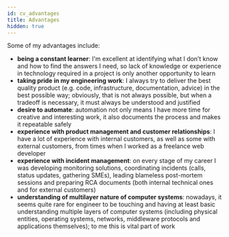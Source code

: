 ```yaml
---
id: cv_advantages
title: Advantages
hidden: true
---
```


Some of my advantages include:

- **being a constant learner**:
  I'm excellent at identifying what I don’t know and how to find the answers I need, so lack of knowledge or experience in technology required in a project is only another opportunity to learn
- **taking pride in my engineering work**:
  I always try to deliver the best quality product (e.g. code, infrastructure, documentation, advice) in the best possible way; obviously, that is not always possible, but when a tradeoff is necessary, it must always be understood and justified
- **desire to automate**:
  automation not only means I have more time for creative and interesting work, it also documents the process and makes it repeatable safely
- **experience with product management and customer relationships**:
  I have a lot of experience with internal customers, as well as some with external customers, from times when I worked as a freelance web developer
- **experience with incident management**:
  on every stage of my career I was developing monitoring solutions, coordinating incidents (calls, status updates, gathering SMEs), leading blameless post-mortem sessions and preparing RCA documents (both internal technical ones and for external customers)
- **understanding of multilayer nature of computer systems**:
  nowadays, it seems quite rare for engineer to be touching and having at least basic understanding multiple layers of computer systems (including physical entities, operating systems, networks, middleware protocols and applications themselves); to me this is vital part of work
